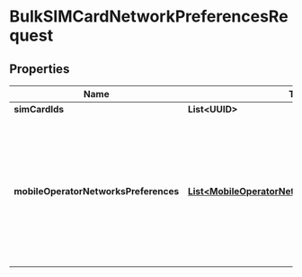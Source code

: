 

# BulkSIMCardNetworkPreferencesRequest


## Properties

| Name | Type | Description | Notes |
|------------ | ------------- | ------------- | -------------|
|**simCardIds** | **List&lt;UUID&gt;** |  |  [optional] |
|**mobileOperatorNetworksPreferences** | [**List&lt;MobileOperatorNetworkPreferencesRequest&gt;**](MobileOperatorNetworkPreferencesRequest.md) | A list of mobile operator networks and the priority that should be applied when the SIM is connecting to the network. |  [optional] |



